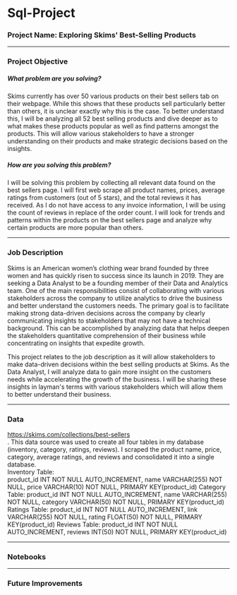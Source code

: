 # Sql-Project

### Project Name: Exploring Skims' Best-Selling Products
***
### Project Objective
##### What problem are you solving?
Skims currently has over 50 various products on their best sellers tab on their webpage. While this shows that these products sell particularly better than others, it is unclear exactly why this is the case. To better understand this, I will be analyzing all 52 best selling products and dive deeper as to what makes these products popular as well as find patterns amongst the products. This will allow various stakeholders to have a stronger understanding on their products and make strategic decisions based on the insights.
##### How are you solving this problem?
I will be solving this problem by collecting all relevant data found on the best sellers page. I will first web scrape all product names, prices, average ratings from customers (out of 5 stars), and the total reviews it has received. As I do not have access to any invoice information, I will be using the count of reviews in replace of the order count. I will look for trends and patterns within the products on the best sellers page and analyze why certain products are more popular than others.
***
### Job Description
Skims is an American women’s clothing wear brand founded by three women and has quickly risen to success since its launch in 2019. They are seeking a Data Analyst to be a founding member of their Data and Analytics team. One of the main responsibilities consist of collaborating with various stakeholders across the company to utilize analytics to drive the business and better understand the customers needs. The primary goal is to facilitate making strong data-driven decisions across the company by clearly communicating insights to stakeholders that may not have a technical background. This can be accomplished by analyzing data that helps deepen the stakeholders quantitative comprehension of their business while concentrating on insights that expedite growth.

This project relates to the job description as it will allow stakeholders to make data-driven decisions within the best selling products at Skims. As the Data Analyst, I will analyze data to gain more insight on the customers needs while accelerating the growth of the business. I will be sharing these insights in layman's terms with various stakeholders which will allow them to better understand their business. 
***
### Data
https://skims.com/collections/best-sellers <br>. 
This data source was used to create all four tables in my database (inventory, category, ratings, reviews). I scraped the product name, price, category, average ratings, and reviews and consolidated it into a single database.  
Inventory Table: 	
  product_id INT NOT NULL AUTO_INCREMENT,
  name VARCHAR(255) NOT NULL,
	price VARCHAR(10) NOT NULL,
	PRIMARY KEY(product_id)
Category Table:
	product_id INT NOT NULL AUTO_INCREMENT,
	name VARCHAR(255) NOT NULL,
	category VARCHAR(50) NOT NULL,
	PRIMARY KEY(product_id)
Ratings Table:
 	product_id INT NOT NULL AUTO_INCREMENT,
	link VARCHAR(255) NOT NULL,
	rating FLOAT(50) NOT NULL,
	PRIMARY KEY(product_id)
Reviews Table:
	product_id INT NOT NULL AUTO_INCREMENT,
	reviews INT(50) NOT NULL,
	PRIMARY KEY(product_id)
***
### Notebooks
***
### Future Improvements
